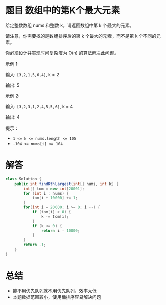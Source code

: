 # 题目 数组中的第K个最大元素

给定整数数组 nums 和整数 k，请返回数组中第 k 个最大的元素。

请注意，你需要找的是数组排序后的第 k 个最大的元素，而不是第 k 个不同的元素。

你必须设计并实现时间复杂度为 O(n) 的算法解决此问题。

 

示例 1:

输入: ```[3,2,1,5,6,4]```, k = 2

输出: 5

示例 2:

输入: ```[3,2,3,1,2,4,5,5,6]```, k = 4

输出: 4
 

提示：

* ```1 <= k <= nums.length <= 105```
* ```-104 <= nums[i] <= 104```

# 解答

```java
class Solution {
    public int findKthLargest(int[] nums, int k) {
        int[] tom = new int[20001];
        for (int i : nums) {
            tom[i + 10000] += 1;
        } 
        for(int i = 20000; i >= 0; i --) {
            if (tom[i] > 0) {
                k -= tom[i];
            }
            if (k <= 0) {
                return i - 10000;
            }
        }
        return -1;
    }
}
```

# 总结
* 能不用优先队列就不用优先队列，效率太低
* 本题数据范围较小，使用桶排序容易解决问题
